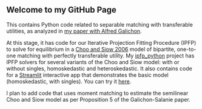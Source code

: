 ## Welcome to my GitHub Page

This contains Python code related to separable matching with transferable utilities, as analyzed in [my paper with Alfred Galichon](http://bsalanie.com/wp-content/uploads/2020/05/Cupids-2020-05-16_paper.pdf).

At this stage, it has code for our Iterative Projection Fitting Procedure (IPFP)  to solve for equilibrium in a [Choo and Siow 2006](https://www.jstor.org/stable/10.1086/498585?seq=1) model of bipartite, one-to-one matching with perfectly transferable utility.  My [ipfp_python](http://www.github.com/bsalanie/ipfp_python.git) project has IPFP solvers for several variants of the Choo and Siow model: with or without singles, homoskedastic and heteroskedastic. It also contains code for  a [Streamlit](https://www.streamlit.io/) interactive app that demonstrates the basic model (homoskedastic, with singles). You can try it [here](http://18.223.22.194:8501).

I plan to add  code that uses moment matching to estimate the semilinear Choo and Siow model as per Proposition 5 of the Galichon-Salanie paper.


